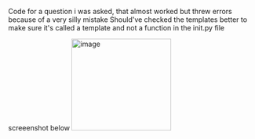 Code for a question i was asked, that almost worked but threw errors because of a very silly mistake
Should've checked the templates better to make sure it's called a template and not a function in the init.py file

screeenshot below
<img width="203" height="188" alt="image" src="https://github.com/user-attachments/assets/b951c9e2-6cb5-4b88-a033-b83cd8de4417" />
